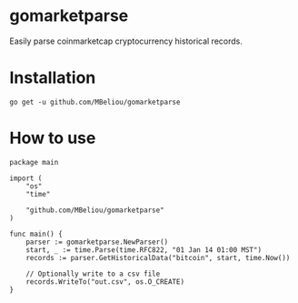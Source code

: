 # gomarketparse

Easily parse coinmarketcap cryptocurrency historical records.

# Installation
```
go get -u github.com/MBeliou/gomarketparse
```

# How to use

```
package main

import (
	"os"
	"time"

	"github.com/MBeliou/gomarketparse"
)

func main() {
	parser := gomarketparse.NewParser()
	start, _ := time.Parse(time.RFC822, "01 Jan 14 01:00 MST")
	records := parser.GetHistoricalData("bitcoin", start, time.Now())

	// Optionally write to a csv file
	records.WriteTo("out.csv", os.O_CREATE)
}

```